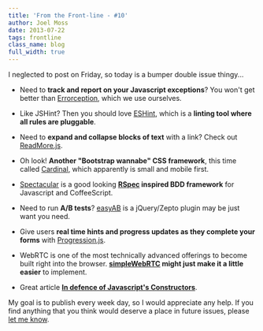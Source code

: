 ```yaml
---
title: 'From the Front-line - #10'
author: Joel Moss
date: 2013-07-22
tags: frontline
class_name: blog
full_width: true
---
```


I neglected to post on Friday, so today is a bumper double issue thingy...

 - Need to **track and report on your Javascript exceptions**? You won't get better than [Errorception](http://errorception.com/), which we use ourselves.

 - Like JSHint? Then you should love [ESHint](http://www.nczonline.net/blog/2013/07/16/introducing-eslint/), which is a **linting tool where all rules are pluggable**.

 - Need to **expand and collapse blocks of text** with a link? Check out [ReadMore.js](http://jedfoster.github.io/Readmore.js/).

 - Oh look! **Another "Bootstrap wannabe" CSS framework**, this time called [Cardinal](http://cardinalcss.com/), which apparently is small and mobile first.

 - [Spectacular](http://abe33.github.io/spectacular/) is a good looking **[RSpec](http://rspec.info/) inspired BDD framework** for Javascript and CoffeeScript.

 - Need to run **A/B tests**? [easyAB](http://srom.github.io/easyAB/) is a jQuery/Zepto plugin may be just want you need.

 - Give users **real time hints and progress updates as they complete your forms** with [Progression.js](http://git.aaronlumsden.com/progression/).

 - WebRTC is one of the most technically advanced offerings to become built right into the browser. **[simpleWebRTC](http://simplewebrtc.com/) might just make it a little easier** to implement.

 - Great article **[In defence of Javascript's Constructors](http://www.2ality.com/2013/07/defending-constructors.html)**.

My goal is to publish every week day, so I would appreciate any help. If you find anything that you think would deserve a place in future issues, please [let me know](mailto:jmoss@codio.com).